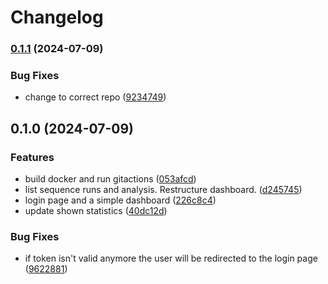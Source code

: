 # Changelog

### [0.1.1](https://www.github.com/clinical-genomics-uppsala/ductus_frontend_app/compare/v0.1.0...v0.1.1) (2024-07-09)


### Bug Fixes

* change to correct repo ([9234749](https://www.github.com/clinical-genomics-uppsala/ductus_frontend_app/commit/9234749e40d82c3cf3150890323f8e67a5c6ecac))

## 0.1.0 (2024-07-09)


### Features

* build docker and run gitactions ([053afcd](https://www.github.com/clinical-genomics-uppsala/ductus_frontend_app/commit/053afcd98a1718f98b4457a557a0b94f3887e7b8))
* list sequence runs and analysis. Restructure dashboard. ([d245745](https://www.github.com/clinical-genomics-uppsala/ductus_frontend_app/commit/d24574593541c32e32ff14e1d2ada65e02be65c7))
* login page and a simple dashboard ([226c8c4](https://www.github.com/clinical-genomics-uppsala/ductus_frontend_app/commit/226c8c4979dd1073ad38779d3037ad7234c1e52c))
* update shown statistics ([40dc12d](https://www.github.com/clinical-genomics-uppsala/ductus_frontend_app/commit/40dc12d22b9ada873d94a7e5db3c2e1161861430))


### Bug Fixes

* if token isn't valid anymore the user will be redirected to the login page ([9622881](https://www.github.com/clinical-genomics-uppsala/ductus_frontend_app/commit/9622881ef1c441907f36da638087c2ad75fc0ff3))
